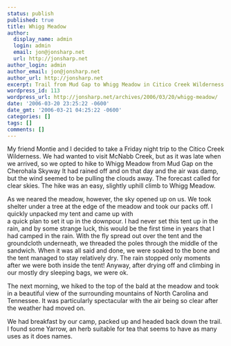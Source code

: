```yaml
---
status: publish
published: true
title: Whigg Meadow
author:
  display_name: admin
  login: admin
  email: jon@jonsharp.net
  url: http://jonsharp.net
author_login: admin
author_email: jon@jonsharp.net
author_url: http://jonsharp.net
excerpt: Trail from Mud Gap to Whigg Meadow in Citico Creek Wilderness
wordpress_id: 113
wordpress_url: http://jonsharp.net/archives/2006/03/20/whigg-meadow/
date: '2006-03-20 23:25:22 -0600'
date_gmt: '2006-03-21 04:25:22 -0600'
categories: []
tags: []
comments: []
---
```

<p>My friend Montie and I decided to take a Friday night trip to the Citico Creek Wilderness.  We had wanted to visit McNabb Creek, but as it was late when we arrived, so we opted to hike to Whigg Meadow from Mud Gap on the Cherohala Skyway It had rained off and on that day and the air was damp, but the wind seemed to be pulling the clouds away.  The forecast called for clear skies.  The hike was an easy, slightly uphill climb to Whigg Meadow.</p>
<p>As we neared the meadow, however, the sky opened up on us.  We took shelter under a tree at the edge of the meadow and took our packs off.  I quickly unpacked my tent and came up with<br />
a quick plan to set it up in the downpour.  I had never set this tent up in the rain, and by some strange luck, this would be the first time in years that I had camped in the rain.  With the fly spread out over the tent and the groundcloth underneath, we threaded the poles through the middle of the sandwich.  When it was all said and done, we were soaked to the bone and the tent managed to stay relatively dry.  The rain stopped only moments after we were both inside the tent!  Anyway, after drying off and climbing in our mostly dry sleeping bags, we were ok.</p>
<p>The next morning, we hiked to the top of the bald at the meadow and took in a beautiful view of the surrounding mountains of North Carolina and Tennessee.  It was particularly spectacular with the air being so clear after the weather had moved on.</p>
<p>We had breakfast by our camp, packed up and headed back down the trail.  I found some Yarrow, an herb suitable for tea that seems to have as many uses as it does names.</p>
